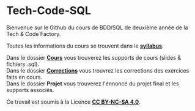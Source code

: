# Tech-Code-SQL

Bienvenue sur le Github du cours de BDD/SQL de deuxième année de la Tech & Code Factory.

Toutes les informations du cours se trouvent dans le [**syllabus**](https://github.com/Kappamille/Tech-Code-SQL/blob/main/SYLLABUS%20T%26C%20BDD%20SQL%20P2023.pdf).

Dans le dossier [**Cours**](https://github.com/Kappamille/Tech-Code-SQL/tree/main/Cours) vous trouverez les supports de cours (slides & fichiers .sql).  
Dans le dossier [**Corrections**](https://github.com/Kappamille/Tech-Code-SQL/tree/main/Corrections) vous trouvrez les corrections des exercices faits en cours.   
Dans le dossier **Projet** vous trouverez l'énnoncé du projet final et les supports associés.  

Ce travail est soumis à la Licence [**CC BY-NC-SA 4.0**](https://creativecommons.org/licenses/by-nc-sa/4.0/).

